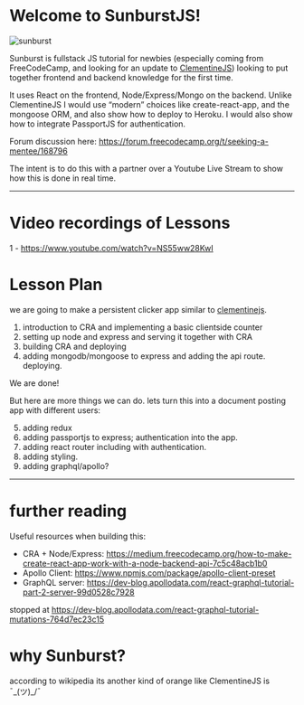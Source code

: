 # Welcome to SunburstJS!

![sunburst](sunburst.png)

Sunburst is fullstack JS tutorial for newbies (especially coming from FreeCodeCamp, and looking for an update to [ClementineJS](http://www.clementinejs.com/tutorials/tutorial-beginner.html)) looking to put together frontend and backend knowledge for the first time.

It uses React on the frontend, Node/Express/Mongo on the backend. Unlike ClementineJS I would use “modern” choices like create-react-app, and the mongoose ORM, and also show how to deploy to Heroku. I would also show how to integrate PassportJS for authentication.

Forum discussion here: <https://forum.freecodecamp.org/t/seeking-a-mentee/168796>

The intent is to do this with a partner over a Youtube Live Stream to show how this is done in real time.

---

# Video recordings of Lessons

1 - <https://www.youtube.com/watch?v=NS55ww28KwI>

# Lesson Plan

we are going to make a persistent clicker app similar to [clementinejs](http://clementinejs.com).

1. introduction to CRA and implementing a basic clientside counter
2. setting up node and express and serving it together with CRA
3. building CRA and deploying
4. adding mongodb/mongoose to express and adding the api route. deploying.

We are done!

But here are more things we can do. lets turn this into a document posting app with different users:

5. adding redux
6. adding passportjs to express; authentication into the app.
7. adding react router including with authentication.
8. adding styling.
9. adding graphql/apollo?

---

# further reading

Useful resources when building this:

* CRA + Node/Express: https://medium.freecodecamp.org/how-to-make-create-react-app-work-with-a-node-backend-api-7c5c48acb1b0
* Apollo Client: https://www.npmjs.com/package/apollo-client-preset
* GraphQL server: https://dev-blog.apollodata.com/react-graphql-tutorial-part-2-server-99d0528c7928

stopped at <https://dev-blog.apollodata.com/react-graphql-tutorial-mutations-764d7ec23c15>

# why Sunburst?

according to wikipedia its another kind of orange like ClementineJS is ¯\_(ツ)\_/¯
